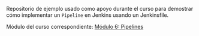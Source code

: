 Repositorio de ejemplo usado como apoyo durante el curso para demostrar cómo implementar
un `Pipeline` en Jenkins usando un Jenkinsfile.

Módulo del curso correspondiente: [Módulo 6: Pipelines](https://github.com/Be-Core-Code/curso-intro-jenkins-modulo-6)


